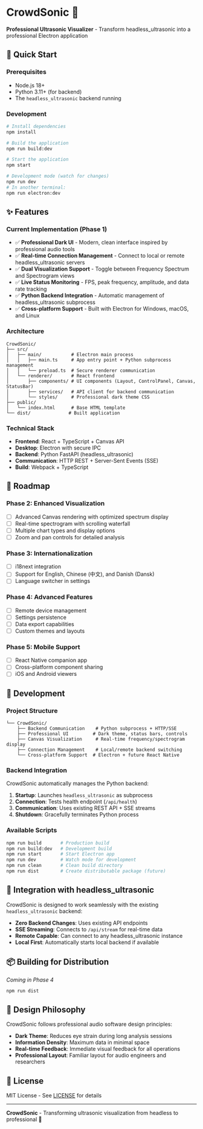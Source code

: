# CrowdSonic 🎵

**Professional Ultrasonic Visualizer** - Transform headless_ultrasonic into a professional Electron application

## 🚀 Quick Start

### Prerequisites
- Node.js 18+ 
- Python 3.11+ (for backend)
- The `headless_ultrasonic` backend running

### Development

```bash
# Install dependencies
npm install

# Build the application
npm run build:dev

# Start the application
npm start

# Development mode (watch for changes)
npm run dev
# In another terminal:
npm run electron:dev
```

## ✨ Features

### Current Implementation (Phase 1)
- ✅ **Professional Dark UI** - Modern, clean interface inspired by professional audio tools
- ✅ **Real-time Connection Management** - Connect to local or remote headless_ultrasonic servers
- ✅ **Dual Visualization Support** - Toggle between Frequency Spectrum and Spectrogram views
- ✅ **Live Status Monitoring** - FPS, peak frequency, amplitude, and data rate tracking
- ✅ **Python Backend Integration** - Automatic management of headless_ultrasonic subprocess
- ✅ **Cross-platform Support** - Built with Electron for Windows, macOS, and Linux

### Architecture
```
CrowdSonic/
├── src/
│   ├── main/           # Electron main process
│   │   ├── main.ts     # App entry point + Python subprocess management
│   │   └── preload.ts  # Secure renderer communication
│   └── renderer/       # React frontend
│       ├── components/ # UI components (Layout, ControlPanel, Canvas, StatusBar)
│       ├── services/   # API client for backend communication
│       └── styles/     # Professional dark theme CSS
├── public/
│   └── index.html      # Base HTML template
└── dist/              # Built application
```

### Technical Stack
- **Frontend**: React + TypeScript + Canvas API
- **Desktop**: Electron with secure IPC
- **Backend**: Python FastAPI (headless_ultrasonic)
- **Communication**: HTTP REST + Server-Sent Events (SSE)
- **Build**: Webpack + TypeScript

## 🎯 Roadmap

### Phase 2: Enhanced Visualization
- [ ] Advanced Canvas rendering with optimized spectrum display
- [ ] Real-time spectrogram with scrolling waterfall
- [ ] Multiple chart types and display options
- [ ] Zoom and pan controls for detailed analysis

### Phase 3: Internationalization
- [ ] i18next integration
- [ ] Support for English, Chinese (中文), and Danish (Dansk)
- [ ] Language switcher in settings

### Phase 4: Advanced Features
- [ ] Remote device management
- [ ] Settings persistence
- [ ] Data export capabilities
- [ ] Custom themes and layouts

### Phase 5: Mobile Support
- [ ] React Native companion app
- [ ] Cross-platform component sharing
- [ ] iOS and Android viewers

## 🔧 Development

### Project Structure

```
└── CrowdSonic/
    ├── Backend Communication    # Python subprocess + HTTP/SSE
    ├── Professional UI         # Dark theme, status bars, controls
    ├── Canvas Visualization     # Real-time frequency/spectrogram display
    ├── Connection Management    # Local/remote backend switching
    └── Cross-platform Support  # Electron + future React Native
```

### Backend Integration

CrowdSonic automatically manages the Python backend:

1. **Startup**: Launches `headless_ultrasonic` as subprocess
2. **Connection**: Tests health endpoint (`/api/health`)
3. **Communication**: Uses existing REST API + SSE streams
4. **Shutdown**: Gracefully terminates Python process

### Available Scripts

```bash
npm run build       # Production build
npm run build:dev   # Development build
npm run start       # Start Electron app
npm run dev         # Watch mode for development
npm run clean       # Clean build directory
npm run dist        # Create distributable package (future)
```

## 🤝 Integration with headless_ultrasonic

CrowdSonic is designed to work seamlessly with the existing `headless_ultrasonic` backend:

- **Zero Backend Changes**: Uses existing API endpoints
- **SSE Streaming**: Connects to `/api/stream` for real-time data
- **Remote Capable**: Can connect to any headless_ultrasonic instance
- **Local First**: Automatically starts local backend if available

## 📦 Building for Distribution

*Coming in Phase 4*

```bash
npm run dist
```

## 🎨 Design Philosophy

CrowdSonic follows professional audio software design principles:

- **Dark Theme**: Reduces eye strain during long analysis sessions
- **Information Density**: Maximum data in minimal space
- **Real-time Feedback**: Immediate visual feedback for all operations
- **Professional Layout**: Familiar layout for audio engineers and researchers

## 📄 License

MIT License - See [LICENSE](LICENSE) for details

---

**CrowdSonic** - Transforming ultrasonic visualization from headless to professional 🎵